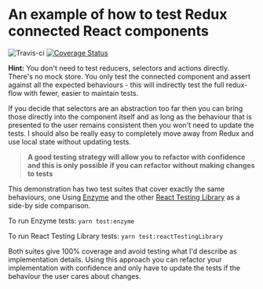 # An example of how to test Redux connected React components

![Travis-ci](https://travis-ci.org/rbrtsmith/react-tdd.svg?branch=master) [![Coverage Status](https://coveralls.io/repos/github/rbrtsmith/react-tdd/badge.svg?branch=master)](https://coveralls.io/github/rbrtsmith/react-tdd?branch=master)

**Hint:**  You don't need to test reducers, selectors and actions directly.  There's no mock store.  You only test the connected component and assert against all the expected behaviours - this will indirectly test the full redux-flow with fewer, easier to maintain tests.

If you decide that selectors are an abstraction too far then you can bring those directly into the component itself and as long as the behaviour that is presented to the user remains consistent then you won't need to update the tests.
I should also be really easy to completely move away from Redux and use local state without updating tests.

>**A good testing strategy will allow you to refactor with confidence and this is only possible if you can refactor without making changes to tests**


This demonstration has two test suites that cover exactly the same behaviours, one Using [Enzyme](https://github.com/airbnb/enzyme) and the other [React Testing Library](https://github.com/kentcdodds/react-testing-library) as a side-by side comparison.

To run Enzyme tests:
`yarn test:enzyme`

To run React Testing Library tests:
`yarn test:reactTestingLibrary`

Both suites give 100% coverage and avoid testing what I'd describe as implementation details.  Using this approach you can refactor your implementation with confidence and only have to update the tests if the behaviour the user cares about changes.
